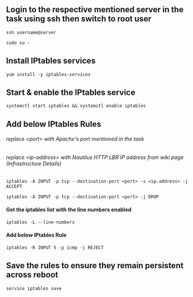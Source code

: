 ## Login to the respective mentioned server in the task using ssh then switch to root user

```
ssh username@server

sudo su -
```
## Install IPtables services  

```
yum install -y iptables-services
```

## Start & enable the IPtables service  

```
systemctl start iptables && systemctl enable iptables

```

## Add below IPtables Rules 

###### replace \<port\> with Apache's port mentioned in the task

###### replace \<ip-address\> with Nautilus HTTP LBR IP address from wiki page (Infrastructure Details)

```
iptables -A INPUT -p tcp --destination-port <port> -s <ip-address> -j ACCEPT

iptables -A INPUT -p tcp --destination-port <port> -j DROP

```
#### Get the iptables list with the line numbers enabled

```
iptables -L --line-numbers
```

#### Add below IPtables Rule

```
iptables -R INPUT 5 -p icmp -j REJECT
```

## Save the rules to ensure they remain persistent across reboot

```
service iptables save
```
